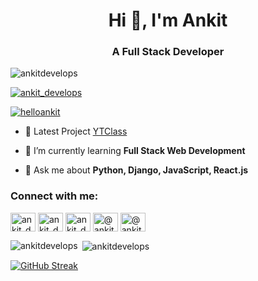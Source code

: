 <h1 align="center">Hi 👋, I'm Ankit</h1>
<h3 align="center">A Full Stack Developer</h3>

<p align="left"> <img src="https://komarev.com/ghpvc/?username=ankitdevelops&label=Profile%20views&color=0e75b6&style=flat" alt="ankitdevelops" /> </p>

<p align="left"> <a href="https://twitter.com/ankit_develops" target="blank"><img src="https://img.shields.io/twitter/follow/ankit_develops?logo=twitter&style=for-the-badge" alt="ankit_develops" /></a> </p>

<p align="left"> <a href="https://www.linkedin.com/in/helloankit" target="blank"><img src="https://img.shields.io/badge/LinkedIn-0077B5?style=for-the-badge&logo=linkedin&logoColor=white" alt="helloankit" /></a> </p>

- 🔭  Latest Project [YTClass](https://www.ytclass.live/)

- 🌱 I’m currently learning **Full Stack Web Development**

- 💬 Ask me about **Python, Django, JavaScript, React.js**

<h3 align="left">Connect with me:</h3>
<p align="left">
<a href="https://twitter.com/ankit_develops" target="blank"><img align="center" src="https://raw.githubusercontent.com/rahuldkjain/github-profile-readme-generator/master/src/images/icons/Social/twitter.svg" alt="ankit_develops" height="30" width="40" /></a>
<a href="https://linkedin.com/in/helloankit" target="blank"><img align="center" src="https://raw.githubusercontent.com/rahuldkjain/github-profile-readme-generator/master/src/images/icons/Social/linked-in-alt.svg" alt="ankit_develops" height="30" width="40" /></a>
<a href="https://instagram.com/ankit_develops" target="blank"><img align="center" src="https://raw.githubusercontent.com/rahuldkjain/github-profile-readme-generator/master/src/images/icons/Social/instagram.svg" alt="ankit_develops" height="30" width="40" /></a>
<a href="https://hashnode.com/@ankitdevelops" target="blank"><img align="center" src="https://raw.githubusercontent.com/rahuldkjain/github-profile-readme-generator/master/src/images/icons/Social/hashnode.svg" alt="@ankitdevelops" height="30" width="40" /></a>
<a href="https://www.youtube.com/c/ankitdevelops" target="blank"><img align="center" src="https://raw.githubusercontent.com/rahuldkjain/github-profile-readme-generator/master/src/images/icons/Social/youtube.svg" alt="@ankitdevelops" height="30" width="40" /></a>
</p>


<p><img align="left" src="https://github-readme-stats.vercel.app/api/top-langs?username=ankitdevelops&show_icons=true&locale=en&layout=compact" alt="ankitdevelops" /></p>


<p>&nbsp;<img align="center" src="https://github-readme-stats.vercel.app/api?username=ankitdevelops&show_icons=true&locale=en" alt="ankitdevelops" /></p>




[![GitHub Streak](https://github-readme-streak-stats.herokuapp.com?user=ankitdevelops&theme=light&date_format=M%20j%5B%2C%20Y%5D)](https://git.io/streak-stats)







